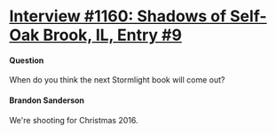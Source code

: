 # [Interview #1160: Shadows of Self-Oak Brook, IL, Entry #9](https://www.theoryland.com/intvmain.php?i=1160#9)

#### Question

When do you think the next Stormlight book will come out?

#### Brandon Sanderson

We're shooting for Christmas 2016.

